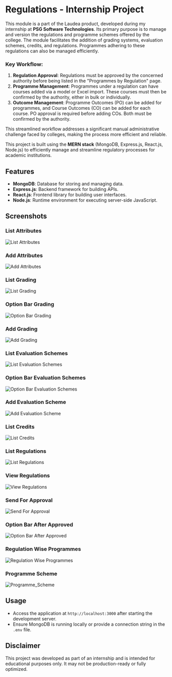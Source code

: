 # Regulations - Internship Project
This module is a part of the Laudea product, developed during my internship at **PSG Software Technologies**. Its primary purpose is to manage and version the regulations and programme schemes offered by the college. The module facilitates the addition of grading systems, evaluation schemes, credits, and regulations. Programmes adhering to these regulations can also be managed efficiently.

### Key Workflow:
1. **Regulation Approval**: Regulations must be approved by the concerned authority before being listed in the "Programmes by Regulation" page.
2. **Programme Management**: Programmes under a regulation can have courses added via a model or Excel import. These courses must then be confirmed by the authority, either in bulk or individually.
3. **Outcome Management**: Programme Outcomes (PO) can be added for programmes, and Course Outcomes (CO) can be added for each course. PO approval is required before adding COs. Both must be confirmed by the authority.

This streamlined workflow addresses a significant manual administrative challenge faced by colleges, making the process more efficient and reliable.

This project is built using the **MERN stack** (MongoDB, Express.js, React.js, Node.js) to efficiently manage and streamline regulatory processes for academic institutions.

## Features
- **MongoDB**: Database for storing and managing data.
- **Express.js**: Backend framework for building APIs.
- **React.js**: Frontend library for building user interfaces.
- **Node.js**: Runtime environment for executing server-side JavaScript.

## Screenshots

### List Attributes
![List Attributes](Screenshots/List_Attributes.png)

### Add Attributes
![Add Attributes](Screenshots/Add_Attributes.png)

### List Grading
![List Grading](Screenshots/List_Grading.png)

### Option Bar Grading
![Option Bar Grading](Screenshots/Option_Bar_Grading.png)

### Add Grading
![Add Grading](Screenshots/Add_Grading.png)

### List Evaluation Schemes
![List Evaluation Schemes](Screenshots/List_Evaluation_Schemes.png)

### Option Bar Evaluation Schemes
![Option Bar Evaluation Schemes](Screenshots/Option_Bar_Evaluation_Schemes.png)

### Add Evaluation Scheme
![Add Evaluation Scheme](Screenshots/Add_Evaluation_Scheme.png)

### List Credits
![List Credits](Screenshots/List_Credits.png)

### List Regulations
![List Regulations](Screenshots/List_Regulations.png)

### View Regulations
![View Regulations](Screenshots/View_Regulations.png)

### Send For Approval
![Send For Approval](Screenshots/Send_For_Approval.png)

### Option Bar After Approved
![Option Bar After Approved](Screenshots/Option_Bar_After_Approved.png)

### Regulation Wise Programmes
![Regulation Wise Programmes](Screenshots/Regulation_Wise_Programmes.png)

### Programme Scheme
![Programme_Scheme](Screenshots/Programme_Scheme.png)

## Usage
- Access the application at `http://localhost:3000` after starting the development server.
- Ensure MongoDB is running locally or provide a connection string in the `.env` file.

## Disclaimer
This project was developed as part of an internship and is intended for educational purposes only. It may not be production-ready or fully optimized.

